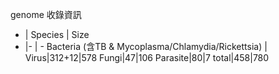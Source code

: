 
genome 收錄資訊
- | Species | Size
- |- | -
Bacteria (含TB & Mycoplasma/Chlamydia/Rickettsia) |
Virus|312+12|578
Fungi|47|106
Parasite|80|7
total|458|780
